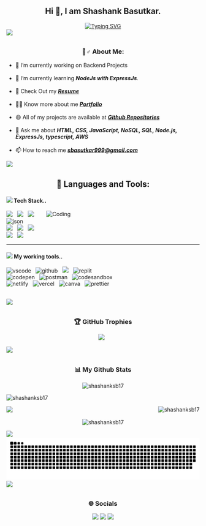 <!-- ![](https://raw.githubusercontent.com/halfrost/halfrost/master/icons/header_.png) -->
<!-- <a href="#"><img width="100%" height="auto" src="(https://raw.githubusercontent.com/halfrost/halfrost/master/icons/header_.png" height="175px"/></a> -->

<h2 align="center">Hi 👋, I am Shashank Basutkar.</h2>
  <div align="center">
      <a href="https://git.io/typing-svg"><img src="https://readme-typing-svg.demolab.com?font=Fira+Code&pause=1000&width=435&lines=Hi+!++I+am+Shashank+Basutkar;I+am+a+Full-Stack+Node+Developer;Interested+to+coordinate+with+a+team;Curious+to+master+new+things+!" alt="Typing SVG" /></a>
  </div>
  
<img src='https://raw.githubusercontent.com/andreasbm/readme/master/assets/lines/colored.png' />

## <h3 align="center">💫♂️ About Me:</h3>

 - 🔭 I’m currently working on Backend Projects</a>
  <br><br>
 - 🌱 I’m currently learning ***NodeJs with ExpressJs***.
  <br><br>
 - 🤔 Check Out my ***<a href="https://drive.google.com/file/d/11_-r_h6_JgUhM2Dp9SmyMQJFasghLrMJ/view">Resume</a>***
  <br><br>
 - 👨‍💻  Know more about me ***[Portfolio](https://shashanksb17.github.io//)***
  <br><br>
 - 😄 All of my projects are available at ***<a href="https://github.com/shashanksb17?tab=repositories">Github Repositories</a>***
  <br><br>
 - 💬 Ask me about ***HTML, CSS, JavaScript, NoSQL, SQL, Node.js, ExpressJs, typescript, AWS***
  <br><br>
 - 📫 How to reach me ***sbasutkar999@gmail.com***
 
 <img src='https://raw.githubusercontent.com/andreasbm/readme/master/assets/lines/colored.png' />

  
<h2 align="center">🚀 Languages and Tools: </h2>

<h4><img src="https://media.giphy.com/media/iY8CRBdQXODJSCERIr/giphy.gif" width="30px">&nbsp;Tech Stack..</h4>
 <img align="right" alt="Coding" width="400" src="https://media4.giphy.com/media/f3iwJFOVOwuy7K6FFw/giphy.gif?cid=ecf05e47bjfe8te8r9n9ajgj8iez0d0fe62z4yzwhcbkghl7&rid=giphy.gif&ct=g">
 
<p>
     <img src="https://img.shields.io/badge/html5%20-%23e34f26.svg?&style=for-the-badge&logo=html5&logoColor=white" />&nbsp;&nbsp;
     <img src="https://img.shields.io/badge/css3%20-%231572B6.svg?&style=for-the-badge&logo=css3&logoColor=white" />&nbsp;&nbsp;
     <img src="https://img.shields.io/badge/react-%2320232a.svg?style=for-the-badge&logo=react&logoColor=%2361DAFB" />&nbsp;&nbsp;
     <img src="https://img.shields.io/badge/Node.js-43853D?style=for-the-badge&logo=node.js&logoColor=white" alt="json" />&nbsp;&nbsp;
  <br/>
    <img src="https://img.shields.io/badge/express.js-%23404d59.svg?style=for-the-badge&logo=express&logoColor=%2361DAFB" />&nbsp;&nbsp;
    <img src="https://img.shields.io/badge/MongoDB-%234ea94b.svg?style=for-the-badge&logo=mongodb&logoColor=white" />&nbsp;&nbsp;
    <img src="https://img.shields.io/badge/NPM-%23000000.svg?style=for-the-badge&logo=npm&logoColor=white" />&nbsp;&nbsp;
  <br/>
    <img src="https://img.shields.io/badge/javascript%20-%23F7DF1.svg?&style=for-the-badge&logo=javascript&logoColor=white" />&nbsp;&nbsp;
    <img src="https://img.shields.io/badge/adobephotoshop-%2331A8FF.svg?style=for-the-badge&logo=adobephotoshop&logoColor=white" />&nbsp;&nbsp;
  <br/>
</p>
<hr>
 
<h4><img src="https://media.giphy.com/media/iY8CRBdQXODJSCERIr/giphy.gif" width="30px">&nbsp;My working tools..</h4>
<p>
    <img src="https://img.shields.io/badge/VSCode-0078D4?style=for-the-badge&logo=visual%20studio%20code&logoColor=white" alt="vscode" />&nbsp;&nbsp;
    <img src="https://img.shields.io/badge/GitHub-100000?style=for-the-badge&logo=github&logoColor=white" alt="github"/>&nbsp;&nbsp;
    <img src="https://img.shields.io/badge/Git%20-%23F7DF1E.svg?&style=for-the-badge&color=blue&logo=Git&logoColor=white" />&nbsp;&nbsp;
    <img src="https://img.shields.io/badge/replit-667881?style=for-the-badge&logo=replit&logoColor=white" alt="replit" />&nbsp;&nbsp;
 <br/>
     <img src="https://img.shields.io/badge/Codepen-000000?style=for-the-badge&logo=codepen&logoColor=white" alt="codepen" />&nbsp;&nbsp;
     <img src="https://img.shields.io/badge/Postman-FF6C37?style=for-the-badge&logo=Postman&logoColor=white" alt="postman"/>&nbsp;&nbsp;
     <img src="https://img.shields.io/badge/Codesandbox-000000?style=for-the-badge&logo=CodeSandbox&logoColor=white" alt="codesandbox" />&nbsp;&nbsp;
 <br/>
    <img src="https://img.shields.io/badge/Netlify-00C7B7?style=for-the-badge&logo=netlify&logoColor=white" alt="netlify" />&nbsp;&nbsp;
    <img src="https://img.shields.io/badge/Vercel-000000?style=for-the-badge&logo=vercel&logoColor=white" alt="vercel" />&nbsp;&nbsp;
    <img src="https://img.shields.io/badge/Canva-%2300C4CC.svg?&style=for-the-badge&logo=Canva&logoColor=white" alt="canva" />&nbsp;&nbsp;
    <img src="https://img.shields.io/badge/prettier-1A2C34?style=for-the-badge&logo=prettier&logoColor=F7BA3E" alt="prettier" />&nbsp;&nbsp;
</p>
<br/>
<img src='https://raw.githubusercontent.com/andreasbm/readme/master/assets/lines/colored.png' />


## <h3 align="center">🏆 GitHub Trophies</h3>
<p align="center"><img src="https://github-profile-trophy.vercel.app/?username=shashanksb17&theme=radical&no-frame=false&no-bg=true&margin-w=4"  />&nbsp;&nbsp;</p>

<img src='https://raw.githubusercontent.com/andreasbm/readme/master/assets/lines/colored.png' />


## <h3 align="center">📊 My Github Stats</h3>


<div display="flex">

  <p align="center"><img align="center" src="https://github-readme-streak-stats.herokuapp.com/?user=shashanksb17&theme=black-ice&hide_border=true&stroke=0000&background=060A0CD0" alt="shashanksb17" /></p>

  <p>&nbsp;<img align="left" src="https://github-readme-stats.vercel.app/api?username=shashanksb17&show_icons=true&count_private=true&theme=react&hide_border=true&bg_color=0D1117" alt="shashanksb17" /></p>

  <p><img align="right" src="https://github-readme-stats.vercel.app/api/top-langs/?username=shashanksb17&langs_count=8&count_private=true&layout=compact&theme=react&hide_border=true&bg_color=0D1117" alt="shashanksb17" /></p>

</div>

<img src='https://raw.githubusercontent.com/andreasbm/readme/master/assets/lines/colored.png' /> 
	<p align="center"> <img src="https://visitcount.itsvg.in/api?id=shashanksb17&icon=7&color=0" alt="shashanksb17" /> </p>
<img src='https://raw.githubusercontent.com/andreasbm/readme/master/assets/lines/colored.png' /> 
  

<div align="center">
  <img  src="https://github.com/1999AZZAR/1999AZZAR/blob/main/resources/img/grid-snake.svg" alt="snake" />
</div>

<img src='https://raw.githubusercontent.com/andreasbm/readme/master/assets/lines/colored.png' /> 

## <h3 align="center">🌐 Socials </h3>
<p align="center">
  <a href = "https://www.linkedin.com/in/shashank-basutkar-3bb523206/"><img src="https://img.icons8.com/fluent/48/000000/linkedin.png"/></a>
  <a href = "https://twitter.com/shashankb98"><img src="https://img.icons8.com/fluent/48/000000/twitter.png"/></a>
  <a href = "https://www.youtube.com/channel/UCxdEn5JB40xhZmaLtu6ap0w"><img src="https://img.icons8.com/color/48/000000/youtube-play.png"/></a>
</p>




